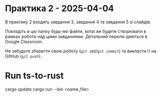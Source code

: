 # Практика 2 - 2025-04-04

В практику 2 входять завдання 3, завдання 4 та завдання 5 зі слайдів.

Покладіть в цю папку будь-які файли, котрі ви будете створювати в рамках роботи
над цими завданнями.  Детальний перелік дивіться в Google Classroom.

Не забудьте зберегти свою роботу (`git add`/`git commit`) та викласти її на
GitHub (`git push`).


# Run ts-to-rust
cargo update 
cargo run --bin <name_file>

